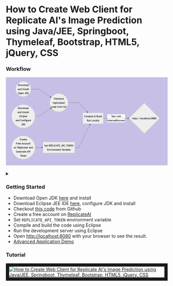 
# How to Create Web Client for Replicate AI's Image Prediction using Java/JEE, Springboot, Thymeleaf, Bootstrap, HTML5, jQuery, CSS
### Workflow

![Alt text](wf.png)

<details>

<summary></summary>

```mermaid
graph LR
A((Download<br/>and Install<br/>Open JDK)) --> F
B((Download<br/>and Install<br/>Eclipse<br/>and Configure<br/>JDK)) --> F
C(Set REPLICATE_API_TOKEN<br/>Environment Variable<br/>)
D((Create<br/>Free Account<br/>on 'Replicate' and<br/>Generate API<br/>Token)) --> C
F((Checkout<br/>'replicateai'<br/>code from Git)) --> G
C --> G[Compile & Build<br/>Run Locally]
G -- Test with<br/>InternetBrowser --> H{http://localhost:8080}
```
</details>

### Getting Started
<ul>
<li>Download Open JDK <a href="https://openjdk.org/" target="_new">here</a> and install</li>
<li>Download Eclipse JEE IDE <a href="https://www.eclipse.org/downloads/packages/release/2022-12/r/eclipse-ide-enterprise-java-and-web-developers" target="_new">here</a>, configure JDK and install</li>
<li>Checkout <a href="https://github.com/lalumastan/replicateai.git">this code</a> from Github</li>
<li>Create a free account on <a href="https://replicate.com/" target="_new">ReplicateAI</a></li>
<li>Set <code>REPLICATE_API_TOKEN</code> environment variable </li>
<li>Compile and build the code using Eclipse</li>
<li>Run the development server using Eclipse</li>
<li>Open <a  href="http://localhost:8080" target="_new">http://localhost:8080</a> with your browser to see the result.</li>
<li><a href="https://aiweb-icsdiscover.vercel.app/" target="_new">Advanced Application Demo</a></li>
</ul>

### Tutorial

<a  href="http://www.youtube.com/watch?feature=player_embedded&v=MiHdtssm2V8"  target="_blank"><img  src="http://img.youtube.com/vi/MiHdtssm2V8/0.jpg"  alt="How to Create Web Client for Replicate AI's Image Prediction using Java/JEE, Springboot, Thymeleaf, Bootstrap, HTML5, jQuery, CSS" width="240"  height="180"  border="10"  /></a>
